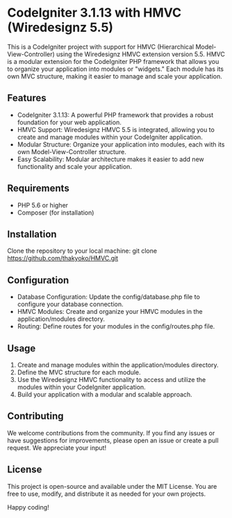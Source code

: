 # CodeIgniter 3.1.13 with HMVC (Wiredesignz 5.5)

This is a CodeIgniter project with support for HMVC (Hierarchical Model-View-Controller) using the Wiredesignz HMVC extension version 5.5. HMVC is a modular extension for the CodeIgniter PHP framework that allows you to organize your application into modules or "widgets." Each module has its own MVC structure, making it easier to manage and scale your application.

## Features
- CodeIgniter 3.1.13: A powerful PHP framework that provides a robust foundation for your web application.
- HMVC Support: Wiredesignz HMVC 5.5 is integrated, allowing you to create and manage modules within your CodeIgniter application.
- Modular Structure: Organize your application into modules, each with its own Model-View-Controller structure.
- Easy Scalability: Modular architecture makes it easier to add new functionality and scale your application.

## Requirements
- PHP 5.6 or higher
- Composer (for installation)

## Installation
Clone the repository to your local machine:
   git clone https://github.com/thakyoko/HMVC.git


## Configuration
- Database Configuration: Update the config/database.php file to configure your database connection.
- HMVC Modules: Create and organize your HMVC modules in the application/modules directory.
- Routing: Define routes for your modules in the config/routes.php file.

## Usage
1. Create and manage modules within the application/modules directory.
2. Define the MVC structure for each module.
3. Use the Wiredesignz HMVC functionality to access and utilize the modules within your CodeIgniter application.
4. Build your application with a modular and scalable approach.

## Contributing
We welcome contributions from the community. If you find any issues or have suggestions for improvements, please open an issue or create a pull request. We appreciate your input!

## License
This project is open-source and available under the MIT License. You are free to use, modify, and distribute it as needed for your own projects.

Happy coding!
